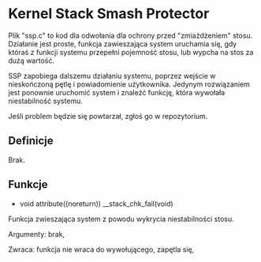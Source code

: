 # Kernel Stack Smash Protector

Plik "ssp.c" to kod dla odwołania dla ochrony przed "zmiażdżeniem" stosu. Działanie jest proste, funkcja zawieszająca system uruchamia się, gdy któraś z funkcji systemu przepełni pojemność stosu, lub wypcha na stos za dużą wartość.

SSP zapobiega dalszemu działaniu systemu, poprzez wejście w nieskończoną pętlę i powiadomienie użytkownika. Jedynym rozwiązaniem jest ponownie uruchomić system i znaleźć funkcję, która wywołała niestabilność systemu.

Jeśli problem będzie się powtarzał, zgłoś go w repozytorium.

## Definicje

Brak.

## Funkcje

- void attribute((noreturn)) __stack_chk_fail(void)

Funkcja zwieszająca system z powodu wykrycia niestabilności stosu.

Argumenty: brak,

Zwraca: funkcja nie wraca do wywołującego, zapętla się,

